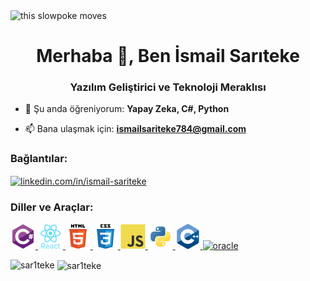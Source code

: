 <img src="https://i.giphy.com/media/v1.Y2lkPTc5MGI3NjExdDZ1cGNybzl1c3hlNGVjanI5b3BkbWxmdGRlYW4zNWtsYjc0ejZieCZlcD12MV9pbnRlcm5hbF9naWZfYnlfaWQmY3Q9Zw/iIqmM5tTjmpOB9mpbn/giphy.gif" alt="this slowpoke moves" width="1000" />

<h1 align="center">Merhaba 👋, Ben İsmail Sarıteke</h1>
<h3 align="center">Yazılım Geliştirici ve Teknoloji Meraklısı</h3>

- 🌱 Şu anda öğreniyorum: **Yapay Zeka, C#, Python**

- 📫 Bana ulaşmak için: **ismailsariteke784@gmail.com**  <!-- Kendi e-posta adresinizi buraya ekleyin -->

<h3 align="left">Bağlantılar:</h3>
<p align="left">
  <a href="https://linkedin.com/in/ismail-sariteke" target="blank">
    <img align="center" src="https://raw.githubusercontent.com/rahuldkjain/github-profile-readme-generator/master/src/images/icons/Social/linked-in-alt.svg" alt="linkedin.com/in/ismail-sariteke" height="30" width="40" />
  </a>
</p>

<h3 align="left">Diller ve Araçlar:</h3>
<p align="left">
  <a href="https://www.w3schools.com/cs/" target="_blank" rel="noreferrer">
    <img src="https://raw.githubusercontent.com/devicons/devicon/master/icons/csharp/csharp-original.svg" alt="csharp" width="40" height="40"/>
  </a>
  <a href="https://reactjs.org/" target="_blank" rel="noreferrer">
    <img src="https://raw.githubusercontent.com/devicons/devicon/master/icons/react/react-original-wordmark.svg" alt="react" width="40" height="40"/>
  </a>
  <a href="https://www.w3.org/html/" target="_blank" rel="noreferrer">
    <img src="https://raw.githubusercontent.com/devicons/devicon/master/icons/html5/html5-original-wordmark.svg" alt="html5" width="40" height="40"/>
  </a>
  <a href="https://developer.mozilla.org/en-US/docs/Web/CSS" target="_blank" rel="noreferrer">
    <img src="https://raw.githubusercontent.com/devicons/devicon/master/icons/css3/css3-original-wordmark.svg" alt="css3" width="40" height="40"/>
  </a>
  <a href="https://developer.mozilla.org/en-US/docs/Web/JavaScript" target="_blank" rel="noreferrer">
    <img src="https://raw.githubusercontent.com/devicons/devicon/master/icons/javascript/javascript-original.svg" alt="javascript" width="40" height="40"/>
  </a>
  <a href="https://www.python.org" target="_blank" rel="noreferrer">
    <img src="https://raw.githubusercontent.com/devicons/devicon/master/icons/python/python-original.svg" alt="python" width="40" height="40"/>
  </a>
  <a href="https://en.cppreference.com/w/" target="_blank" rel="noreferrer">
    <img src="https://raw.githubusercontent.com/devicons/devicon/master/icons/cplusplus/cplusplus-original.svg" alt="cplusplus" width="40" height="40"/>
  </a>
  <a href="https://www.oracle.com/database/" target="_blank" rel="noreferrer">
    <img src="https://www.vectorlogo.zone/logos/oracle/oracle-icon.svg" alt="oracle" width="40" height="40"/>
  </a>
</p>

<p><img align="left" src="https://github-readme-stats.vercel.app/api/top-langs?username=emparrior&show_icons=true&locale=en&layout=compact" alt="sar1teke" /></p>

<p>&nbsp;<img align="center" src="https://github-readme-stats.vercel.app/api?username=emparrior&show_icons=true&locale=en" alt="sar1teke" /></p>
